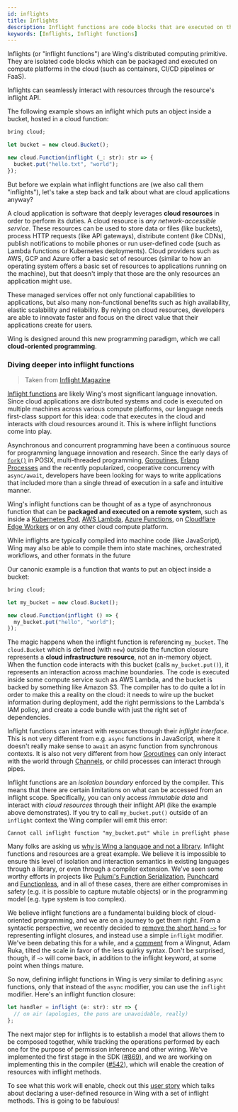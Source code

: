 ```yaml
---
id: inflights
title: Inflights
description: Inflight functions are code blocks that are executed on the cloud
keywords: [Inflights, Inflight functions]
---
```


Inflights (or "inflight functions") are Wing's distributed computing primitive.
They are isolated code blocks which can be packaged and executed on compute
platforms in the cloud (such as containers, CI/CD pipelines or FaaS).

Inflights can seamlessly interact with resources through the resource's inflight
API.

The following example shows an inflight which puts an object inside a bucket,
hosted in a cloud function:

```js
bring cloud;

let bucket = new cloud.Bucket();

new cloud.Function(inflight (_: str): str => {
  bucket.put("hello.txt", "world");
});
```

But before we explain what inflight functions are (we also call them
"inflights"), let's take a step back and talk about what are cloud applications
anyway?

A cloud application is software that deeply leverages **cloud resources** in
order to perform its duties. A cloud resource is *any network-accessible
service*. These resources can be used to store data or files (like buckets),
process HTTP requests (like API gateways), distribute content (like CDNs),
publish notifications to mobile phones or run user-defined code (such as Lambda
functions or Kubernetes deployments). Cloud providers such as AWS, GCP and Azure
offer a basic set of resources (similar to how an operating system offers a
basic set of resources to applications running on the machine), but that doesn't
imply that those are the only resources an application might use.

These managed services offer not only functional capabilities to applications,
but also many non-functional benefits such as high availability, elastic
scalability and reliability. By relying on cloud resources, developers are able
to innovate faster and focus on the direct value that their applications create
for users.

Wing is designed around this new programming paradigm, which we call
**cloud-oriented programming**.



### Diving deeper into inflight functions

> Taken from [Inflight Magazine](https://docs.winglang.io/blog/2022/12/28/magazine-001#diving-deeper-into-inflight-functions)

[Inflight functions](https://docs.winglang.io/concepts/inflights) are likely Wing's most significant
language innovation. Since cloud applications are distributed systems and code is executed on
multiple machines across various compute platforms, our language needs first-class support for this
idea: code that executes in the cloud and interacts with cloud resources around it. This is where
inflight functions come into play.

Asynchronous and concurrent programming have been a continuous source for programming language
innovation and research. Since the early days of
[`fork()`](https://man7.org/linux/man-pages/man2/fork.2.html) in POSIX, multi-threaded programming,
[Goroutines](https://gobyexample.com/goroutines), [Erlang
Processes](https://www.erlang.org/doc/reference_manual/processes.html) and the recently popularized,
cooperative concurrency with `async/await`, developers have been looking for ways to write
applications that included more than a single thread of execution in a safe and intuitive manner.

Wing's inflight functions can be thought of as a type of asynchronous function that can be
**packaged and executed on a remote system**, such as inside a [Kubernetes
Pod](https://kubernetes.io/docs/concepts/workloads/pods/), [AWS
Lambda](https://aws.amazon.com/lambda/), [Azure
Functions](https://azure.microsoft.com/en-us/products/functions/), on [Cloudflare Edge
Workers](https://workers.cloudflare.com/) or on any other cloud compute platform.

While inflights are typically compiled into machine code (like JavaScript), Wing may also be able to
compile them into state machines, orchestrated workflows, and other formats in the future

Our canonic example is a function that wants to put an object inside a bucket:

```js
bring cloud;

let my_bucket = new cloud.Bucket();

new cloud.Function(inflight () => {
  my_bucket.put("hello", "world");
});
```

The magic happens when the inflight function is referencing `my_bucket`. The `cloud.Bucket` which is
defined (with `new`) outside the function closure represents a **cloud infrastructure resource**,
not an in-memory object. When the function code interacts with this bucket (calls
`my_bucket.put()`), it represents an interaction across machine boundaries. The code is executed
inside some compute service such as AWS Lambda, and the bucket is backed by something like Amazon
S3. The compiler has to do quite a lot in order to make this a reality on the cloud: it needs to
wire up the bucket information during deployment, add the right permissions to the Lambda's IAM
policy, and create a code bundle with just the right set of dependencies.

Inflight functions can interact with resources through their *inflight interface*. This is not very
different from e.g. `async` functions in JavaScript, where it doesn't really make sense to `await`
an async function from synchronous contexts. It is also not very different from how
[Goroutines](https://gobyexample.com/goroutines) can only interact with the world through
[Channels](https://gobyexample.com/channels), or child processes can interact through pipes. 

Inflight functions are an *isolation boundary* enforced by the compiler. This means that there are
certain limitations on what can be accessed from an inflight scope. Specifically, you can only
access *immutable data* and interact with *cloud resources* through their inflight API (like the
example above demonstrates). If you try to call `my_bucket.put()` outside of an `inflight` context
the Wing compiler will emit this error: 

```
Cannot call inflight function "my_bucket.put" while in preflight phase
```

Many folks are asking us [why is Wing a language and not a
library](https://news.ycombinator.com/item?id=34051472). Inflight functions and resources are a
great example. We believe it is impossible to ensure this level of isolation and interaction
semantics in existing languages through a library, or even through a compiler extension. We've seen
some worthy efforts in projects like [Pulumi's Function
Serialization](https://www.pulumi.com/docs/intro/concepts/function-serialization/),
[Punchcard](https://github.com/sam-goodwin/punchcard) and [Functionless](https://functionless.org/),
and in all of these cases, there are either compromises in safety (e.g. it is possible to capture
mutable objects) or in the programming model (e.g. type system is too complex).

We believe inflight functions are a fundamental building block of cloud-oriented programming, and we
are on a journey to get them right. From a syntactic perspective, we recently decided to [remove the
short hand `~>`](https://github.com/winglang/wing/pull/866) for representing inflight closures, and
instead use a simple `inflight` modifier. We've been debating this for a while, and a
[comment](https://winglang.slack.com/archives/C047QFSUL5R/p1670050350350909?thread_ts=1670030202.531749&cid=C047QFSUL5R)
from a Wingnut, Adam Ruka, tilted the scale in favor of the less quirky syntax. Don't be surprised,
though, if `~>` will come back, in addition to the inflight keyword, at some point when things mature.

So now, defining inflight functions in Wing is very similar to defining `async` functions, only that
instead of the `async` modifier, you can use the `inflight` modifier. Here's an inflight function
closure:

```js
let handler = inflight (e: str): str => {
  // on air (apologies, the puns are unavoidable, really)
};
```

The next major step for inflights is to establish a model that allows them to be composed together,
while tracking the operations performed by each one for the purpose of permission inference and
other wiring. We've implemented the first stage in the SDK
([#869](https://github.com/winglang/wing/pull/869)), and we are working on implementing this in the
compiler ([#542](https://github.com/winglang/wing/issues/542)), which will enable the creation of
resources with inflight methods.

To see what this work will enable, check out this [user
story](https://github.com/winglang/wing/blob/4ac4f0985702f092719f97760c99249757e6dba4/rfcs/epic-todo-app-compiler.md)
which talks about declaring a user-defined resource in Wing with a set of inflight methods. This is
going to be fabulous!

